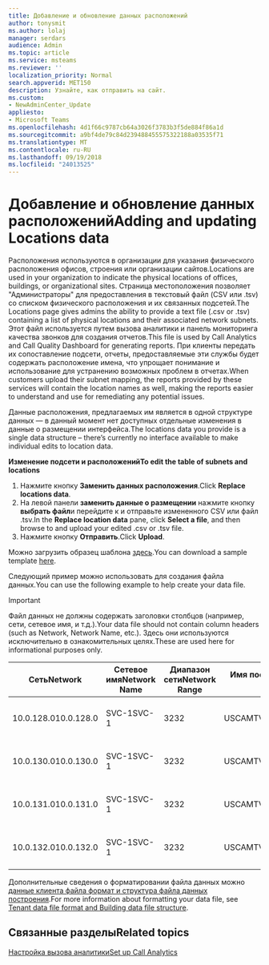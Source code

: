 ```yaml
---
title: Добавление и обновление данных расположений
author: tonysmit
ms.author: lolaj
manager: serdars
audience: Admin
ms.topic: article
ms.service: msteams
ms.reviewer: ''
localization_priority: Normal
search.appverid: MET150
description: Узнайте, как отправить на сайт.
ms.custom:
- NewAdminCenter_Update
appliesto:
- Microsoft Teams
ms.openlocfilehash: 4d1f66c9787cb64a3026f3783b3f5de884f86a1d
ms.sourcegitcommit: a9bf4de79c84d239488455575322188a03535f71
ms.translationtype: MT
ms.contentlocale: ru-RU
ms.lasthandoff: 09/19/2018
ms.locfileid: "24013525"
---
```

<a name="adding-and-updating-locations-data"></a><span data-ttu-id="67d1e-103">Добавление и обновление данных расположений</span><span class="sxs-lookup"><span data-stu-id="67d1e-103">Adding and updating Locations data</span></span>
============================

<span data-ttu-id="67d1e-104">Расположения используются в организации для указания физического расположения офисов, строения или организации сайтов.</span><span class="sxs-lookup"><span data-stu-id="67d1e-104">Locations are used in your organization to indicate the physical locations of offices, buildings, or organizational sites.</span></span> <span data-ttu-id="67d1e-105">Страница местоположения позволяет "Администраторы" для предоставления в текстовый файл (CSV или .tsv) со списком физического расположения и их связанных подсетей.</span><span class="sxs-lookup"><span data-stu-id="67d1e-105">The Locations page gives admins the ability to provide a text file (.csv or .tsv) containing a list of physical locations and their associated network subnets.</span></span> <span data-ttu-id="67d1e-106">Этот файл используется путем вызова аналитики и панель мониторинга качества звонков для создания отчетов.</span><span class="sxs-lookup"><span data-stu-id="67d1e-106">This file is used by Call Analytics and Call Quality Dashboard for generating reports.</span></span> <span data-ttu-id="67d1e-107">При клиенты передать их сопоставление подсети, отчеты, предоставляемые эти службы будет содержать расположение имена, что упрощает понимание и использование для устранению возможных проблем в отчетах.</span><span class="sxs-lookup"><span data-stu-id="67d1e-107">When customers upload their subnet mapping, the reports provided by these services will contain the location names as well, making the reports easier to understand and use for remediating any potential issues.</span></span>

<span data-ttu-id="67d1e-108">Данные расположения, предлагаемых им является в одной структуре данных — в данный момент нет доступных отдельные изменения в данные о размещении интерфейса.</span><span class="sxs-lookup"><span data-stu-id="67d1e-108">The locations data you provide is a single data structure – there’s currently no interface available to make individual edits to location data.</span></span> 

<span data-ttu-id="67d1e-109">**Изменение подсети и расположений**</span><span class="sxs-lookup"><span data-stu-id="67d1e-109">**To edit the table of subnets and locations**</span></span>

1. <span data-ttu-id="67d1e-110">Нажмите кнопку **Заменить данных расположения**.</span><span class="sxs-lookup"><span data-stu-id="67d1e-110">Click **Replace locations data**.</span></span>
2. <span data-ttu-id="67d1e-111">На левой панели **заменить данные о размещении** нажмите кнопку **выбрать файл**и перейдите к и отправьте измененного CSV или файл .tsv.</span><span class="sxs-lookup"><span data-stu-id="67d1e-111">In the **Replace location data** pane, click **Select a file**, and then browse to and upload your edited .csv or .tsv file.</span></span> 
3. <span data-ttu-id="67d1e-112">Нажмите кнопку **Отправить**.</span><span class="sxs-lookup"><span data-stu-id="67d1e-112">Click **Upload**.</span></span> 


<span data-ttu-id="67d1e-113">Можно загрузить образец шаблона [здесь](https://github.com/MicrosoftDocs/OfficeDocs-SkypeForBusiness/blob/live/Teams/downloads/locations-template.tsv?raw=true).</span><span class="sxs-lookup"><span data-stu-id="67d1e-113">You can download a sample template [here](https://github.com/MicrosoftDocs/OfficeDocs-SkypeForBusiness/blob/live/Teams/downloads/locations-template.tsv?raw=true).</span></span>

<span data-ttu-id="67d1e-114">Следующий пример можно использовать для создания файла данных.</span><span class="sxs-lookup"><span data-stu-id="67d1e-114">You can use the following example to help create your data file.</span></span> 

> [!IMPORTANT]
> <span data-ttu-id="67d1e-115">Файл данных не должны содержать заголовки столбцов (например, сети, сетевое имя, и т.д.).</span><span class="sxs-lookup"><span data-stu-id="67d1e-115">Your data file should not contain column headers (such as Network, Network Name, etc.).</span></span> <span data-ttu-id="67d1e-116">Здесь они используются исключительно в ознакомительных целях.</span><span class="sxs-lookup"><span data-stu-id="67d1e-116">These are used here for informational purposes only.</span></span> </br>

|<span data-ttu-id="67d1e-117">Сеть</span><span class="sxs-lookup"><span data-stu-id="67d1e-117">Network</span></span>|<span data-ttu-id="67d1e-118">Сетевое имя</span><span class="sxs-lookup"><span data-stu-id="67d1e-118">Network Name</span></span>|<span data-ttu-id="67d1e-119">Диапазон сети</span><span class="sxs-lookup"><span data-stu-id="67d1e-119">Network Range</span></span>|<span data-ttu-id="67d1e-120">Имя построения</span><span class="sxs-lookup"><span data-stu-id="67d1e-120">Building Name</span></span>|<span data-ttu-id="67d1e-121">Тип владельца</span><span class="sxs-lookup"><span data-stu-id="67d1e-121">Ownership Type</span></span>|<span data-ttu-id="67d1e-122">Тип построения</span><span class="sxs-lookup"><span data-stu-id="67d1e-122">Building Type</span></span>|<span data-ttu-id="67d1e-123">Тип Office стандартный</span><span class="sxs-lookup"><span data-stu-id="67d1e-123">Building Office Type</span></span>|<span data-ttu-id="67d1e-124">City</span><span class="sxs-lookup"><span data-stu-id="67d1e-124">City</span></span>|<span data-ttu-id="67d1e-125">Почтовый индекс</span><span class="sxs-lookup"><span data-stu-id="67d1e-125">Zip Code</span></span>|<span data-ttu-id="67d1e-126">Страна</span><span class="sxs-lookup"><span data-stu-id="67d1e-126">Country</span></span>|<span data-ttu-id="67d1e-127">State</span><span class="sxs-lookup"><span data-stu-id="67d1e-127">State</span></span>|<span data-ttu-id="67d1e-128">Region</span><span class="sxs-lookup"><span data-stu-id="67d1e-128">Region</span></span>|<span data-ttu-id="67d1e-129">Внутренний корпоративный</span><span class="sxs-lookup"><span data-stu-id="67d1e-129">Inside Corp</span></span>|<span data-ttu-id="67d1e-130">Express маршрут</span><span class="sxs-lookup"><span data-stu-id="67d1e-130">Express Route</span></span>|
|-|-|-|-|-|-|-|-|-|-|-|-|-|-|
|<span data-ttu-id="67d1e-131">10.0.128.0</span><span class="sxs-lookup"><span data-stu-id="67d1e-131">10.0.128.0</span></span> |<span data-ttu-id="67d1e-132">SVC-1</span><span class="sxs-lookup"><span data-stu-id="67d1e-132">SVC-1</span></span>|<span data-ttu-id="67d1e-133">32</span><span class="sxs-lookup"><span data-stu-id="67d1e-133">32</span></span>|<span data-ttu-id="67d1e-134">USCAMTV001</span><span class="sxs-lookup"><span data-stu-id="67d1e-134">USCAMTV001</span></span>|<span data-ttu-id="67d1e-135">Contoso аренду НЕДВИЖИМОСТИ и F</span><span class="sxs-lookup"><span data-stu-id="67d1e-135">Contoso Leased RE&F</span></span>|<span data-ttu-id="67d1e-136">Office</span><span class="sxs-lookup"><span data-stu-id="67d1e-136">Office</span></span>|<span data-ttu-id="67d1e-137">ОБ & F</span><span class="sxs-lookup"><span data-stu-id="67d1e-137">RE&F</span></span>|<span data-ttu-id="67d1e-138">Просмотр Горное</span><span class="sxs-lookup"><span data-stu-id="67d1e-138">Mountain View</span></span>|<span data-ttu-id="67d1e-139">94043</span><span class="sxs-lookup"><span data-stu-id="67d1e-139">94043</span></span>|<span data-ttu-id="67d1e-140">"МНЕ НРАВИТСЯ"</span><span class="sxs-lookup"><span data-stu-id="67d1e-140">US</span></span>|<span data-ttu-id="67d1e-141">CA</span><span class="sxs-lookup"><span data-stu-id="67d1e-141">CA</span></span>|<span data-ttu-id="67d1e-142">"МНЕ НРАВИТСЯ"</span><span class="sxs-lookup"><span data-stu-id="67d1e-142">US</span></span>|<span data-ttu-id="67d1e-143">1</span><span class="sxs-lookup"><span data-stu-id="67d1e-143">1</span></span>|<span data-ttu-id="67d1e-144">1</span><span class="sxs-lookup"><span data-stu-id="67d1e-144">1</span></span>|
|<span data-ttu-id="67d1e-145">10.0.130.0</span><span class="sxs-lookup"><span data-stu-id="67d1e-145">10.0.130.0</span></span> |<span data-ttu-id="67d1e-146">SVC-1</span><span class="sxs-lookup"><span data-stu-id="67d1e-146">SVC-1</span></span>|<span data-ttu-id="67d1e-147">32</span><span class="sxs-lookup"><span data-stu-id="67d1e-147">32</span></span>|<span data-ttu-id="67d1e-148">USCAMTV001</span><span class="sxs-lookup"><span data-stu-id="67d1e-148">USCAMTV001</span></span>|<span data-ttu-id="67d1e-149">Contoso аренду НЕДВИЖИМОСТИ и F</span><span class="sxs-lookup"><span data-stu-id="67d1e-149">Contoso Leased RE&F</span></span>|<span data-ttu-id="67d1e-150">Office</span><span class="sxs-lookup"><span data-stu-id="67d1e-150">Office</span></span>|<span data-ttu-id="67d1e-151">ОБ & F</span><span class="sxs-lookup"><span data-stu-id="67d1e-151">RE&F</span></span>|<span data-ttu-id="67d1e-152">Просмотр Горное</span><span class="sxs-lookup"><span data-stu-id="67d1e-152">Mountain View</span></span>|<span data-ttu-id="67d1e-153">94043</span><span class="sxs-lookup"><span data-stu-id="67d1e-153">94043</span></span>|<span data-ttu-id="67d1e-154">"МНЕ НРАВИТСЯ"</span><span class="sxs-lookup"><span data-stu-id="67d1e-154">US</span></span>|<span data-ttu-id="67d1e-155">CA</span><span class="sxs-lookup"><span data-stu-id="67d1e-155">CA</span></span>|<span data-ttu-id="67d1e-156">"МНЕ НРАВИТСЯ"</span><span class="sxs-lookup"><span data-stu-id="67d1e-156">US</span></span>|<span data-ttu-id="67d1e-157">1</span><span class="sxs-lookup"><span data-stu-id="67d1e-157">1</span></span>|<span data-ttu-id="67d1e-158">1</span><span class="sxs-lookup"><span data-stu-id="67d1e-158">1</span></span>|
|<span data-ttu-id="67d1e-159">10.0.131.0</span><span class="sxs-lookup"><span data-stu-id="67d1e-159">10.0.131.0</span></span> |<span data-ttu-id="67d1e-160">SVC-1</span><span class="sxs-lookup"><span data-stu-id="67d1e-160">SVC-1</span></span>|<span data-ttu-id="67d1e-161">32</span><span class="sxs-lookup"><span data-stu-id="67d1e-161">32</span></span>|<span data-ttu-id="67d1e-162">USCAMTV001</span><span class="sxs-lookup"><span data-stu-id="67d1e-162">USCAMTV001</span></span>|<span data-ttu-id="67d1e-163">Contoso аренду НЕДВИЖИМОСТИ и F</span><span class="sxs-lookup"><span data-stu-id="67d1e-163">Contoso Leased RE&F</span></span>|<span data-ttu-id="67d1e-164">Office</span><span class="sxs-lookup"><span data-stu-id="67d1e-164">Office</span></span>|<span data-ttu-id="67d1e-165">ОБ & F</span><span class="sxs-lookup"><span data-stu-id="67d1e-165">RE&F</span></span>|<span data-ttu-id="67d1e-166">Просмотр Горное</span><span class="sxs-lookup"><span data-stu-id="67d1e-166">Mountain View</span></span>|<span data-ttu-id="67d1e-167">94043</span><span class="sxs-lookup"><span data-stu-id="67d1e-167">94043</span></span>|<span data-ttu-id="67d1e-168">"МНЕ НРАВИТСЯ"</span><span class="sxs-lookup"><span data-stu-id="67d1e-168">US</span></span>|<span data-ttu-id="67d1e-169">CA</span><span class="sxs-lookup"><span data-stu-id="67d1e-169">CA</span></span>|<span data-ttu-id="67d1e-170">"МНЕ НРАВИТСЯ"</span><span class="sxs-lookup"><span data-stu-id="67d1e-170">US</span></span>|<span data-ttu-id="67d1e-171">1</span><span class="sxs-lookup"><span data-stu-id="67d1e-171">1</span></span>|<span data-ttu-id="67d1e-172">1</span><span class="sxs-lookup"><span data-stu-id="67d1e-172">1</span></span>|
|<span data-ttu-id="67d1e-173">10.0.132.0</span><span class="sxs-lookup"><span data-stu-id="67d1e-173">10.0.132.0</span></span> |<span data-ttu-id="67d1e-174">SVC-1</span><span class="sxs-lookup"><span data-stu-id="67d1e-174">SVC-1</span></span>|<span data-ttu-id="67d1e-175">32</span><span class="sxs-lookup"><span data-stu-id="67d1e-175">32</span></span>|<span data-ttu-id="67d1e-176">USCAMTV001</span><span class="sxs-lookup"><span data-stu-id="67d1e-176">USCAMTV001</span></span>|<span data-ttu-id="67d1e-177">Contoso аренду НЕДВИЖИМОСТИ и F</span><span class="sxs-lookup"><span data-stu-id="67d1e-177">Contoso Leased RE&F</span></span>|<span data-ttu-id="67d1e-178">Office</span><span class="sxs-lookup"><span data-stu-id="67d1e-178">Office</span></span>|<span data-ttu-id="67d1e-179">ОБ & F</span><span class="sxs-lookup"><span data-stu-id="67d1e-179">RE&F</span></span>|<span data-ttu-id="67d1e-180">Просмотр Горное</span><span class="sxs-lookup"><span data-stu-id="67d1e-180">Mountain View</span></span>|<span data-ttu-id="67d1e-181">94043</span><span class="sxs-lookup"><span data-stu-id="67d1e-181">94043</span></span>|<span data-ttu-id="67d1e-182">"МНЕ НРАВИТСЯ"</span><span class="sxs-lookup"><span data-stu-id="67d1e-182">US</span></span>|<span data-ttu-id="67d1e-183">CA</span><span class="sxs-lookup"><span data-stu-id="67d1e-183">CA</span></span>|<span data-ttu-id="67d1e-184">"МНЕ НРАВИТСЯ"</span><span class="sxs-lookup"><span data-stu-id="67d1e-184">US</span></span>|<span data-ttu-id="67d1e-185">1</span><span class="sxs-lookup"><span data-stu-id="67d1e-185">1</span></span>|<span data-ttu-id="67d1e-186">1</span><span class="sxs-lookup"><span data-stu-id="67d1e-186">1</span></span>|


<span data-ttu-id="67d1e-187">Дополнительные сведения о форматировании файла данных можно [данные клиента файла формат и структура файла данных построения](turning-on-and-using-call-quality-dashboard.md#tenant-data-file-format-and-building-data-file-structure).</span><span class="sxs-lookup"><span data-stu-id="67d1e-187">For more information about formatting your data file, see [Tenant data file format and Building data file structure](turning-on-and-using-call-quality-dashboard.md#tenant-data-file-format-and-building-data-file-structure).</span></span>


## <a name="related-topics"></a><span data-ttu-id="67d1e-188">Связанные разделы</span><span class="sxs-lookup"><span data-stu-id="67d1e-188">Related topics</span></span>

[<span data-ttu-id="67d1e-189">Настройка вызова аналитики</span><span class="sxs-lookup"><span data-stu-id="67d1e-189">Set up Call Analytics</span></span>](set-up-call-analytics.md)